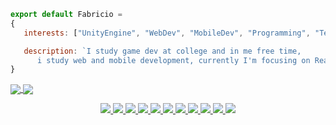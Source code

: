 ```js
export default Fabricio = 
{
   interests: ["UnityEngine", "WebDev", "MobileDev", "Programming", "Technology"],

   description: `I study game dev at college and in me free time, 
      i study web and mobile development, currently I'm focusing on React, React Native and TypeScript.`
}
```
<a href="https://github.com/anuraghazra/github-readme-stats">
  <img align="center" src="https://github-readme-stats.vercel.app/api?username=fabriciohod&show_icons=true&theme=tokyonight" />
</a>
<a href="https://github.com/anuraghazra/convoychat">
  <img align="center" src="https://github-readme-stats.vercel.app/api/top-langs/?username=fabriciohod&theme=tokyonight" />
</a>



<p align="center">
   <a href="https://www.instagram.com/fabriciohod/?hl=pt-br">
     <img src="https://img.shields.io/badge/instagram-%23E4405F.svg?&style=for-the-badge&logo=instagram&logoColor=white" />
   </a>
   
   <a href="https://twitter.com/fabriciohod">
     <img src="https://img.shields.io/badge/twitter-%231DA1F2.svg?&style=for-the-badge&logo=twitter&logoColor=white" />
   </a>
   
   <a href="https://www.linkedin.com/in/fabricio-duarte-4bbb581a8/">
     <img src="https://img.shields.io/badge/linkedin-%230077B5.svg?&style=for-the-badge&logo=linkedin&logoColor=white" />
   </a>
   
   </a>
   <a href="https://www.twitch.tv/fahod_br">
     <img src="https://img.shields.io/badge/twitch-%239146FF.svg?&style=for-the-badge&logo=twitch&logoColor=white" />
   </a>
   
   <a href="#">
     <img src="https://img.shields.io/badge/javascript%20-%23323330.svg?&style=for-the-badge&logo=javascript&logoColor=%23F7DF1Ee" />
   </a>
   
   <a href="#">
     <img src="https://img.shields.io/badge/typescript%20-%23007ACC.svg?&style=for-the-badge&logo=typescript&logoColor=white" />
   </a>
   
   <a href="#">
     <img src="https://img.shields.io/badge/html5%20-%23E34F26.svg?&style=for-the-badge&logo=html5&logoColor=white" />
   </a>
   
   <a href="#">
     <img src="https://img.shields.io/badge/css3%20-%231572B6.svg?&style=for-the-badge&logo=css3&logoColor=white"/>
   </a>
   
   <a href="#">
     <img src="https://img.shields.io/badge/c%23%20-%23239120.svg?&style=for-the-badge&logo=c-sharp&logoColor=white"/>
   </a>
   
   <a href="#">
     <img src="https://img.shields.io/badge/node.js%20-%2343853D.svg?&style=for-the-badge&logo=node.js&logoColor=white"/>
   </a>
   
   <a href="#">
     <img src="https://img.shields.io/badge/react%20-%2320232a.svg?&style=for-the-badge&logo=react&logoColor=%2361DAFB"/>
   </a>
</p>
